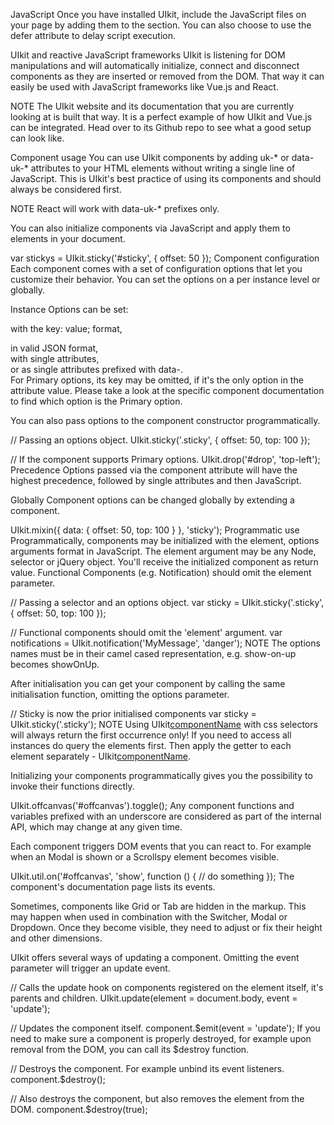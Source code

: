 

JavaScript
Once you have installed UIkit, include the JavaScript files on your page by adding them to the <head> section. You can also choose to use the defer attribute to delay script execution.

<script src="js/uikit.min.js"></script>
<script src="js/uikit-icons.min.js"></script>
UIkit and reactive JavaScript frameworks
UIkit is listening for DOM manipulations and will automatically initialize, connect and disconnect components as they are inserted or removed from the DOM. That way it can easily be used with JavaScript frameworks like Vue.js and React.

NOTE The UIkit website and its documentation that you are currently looking at is built that way. It is a perfect example of how UIkit and Vue.js can be integrated. Head over to its Github repo to see what a good setup can look like.

Component usage
You can use UIkit components by adding uk-* or data-uk-* attributes to your HTML elements without writing a single line of JavaScript. This is UIkit's best practice of using its components and should always be considered first.

<div uk-sticky="offset: 50;"></div>

<div data-uk-sticky="offset: 50;"></div>
NOTE React will work with data-uk-* prefixes only.

You can also initialize components via JavaScript and apply them to elements in your document.

var stickys = UIkit.sticky('#sticky', {
    offset: 50
});
Component configuration
Each component comes with a set of configuration options that let you customize their behavior. You can set the options on a per instance level or globally.

Instance
Options can be set:

with the key: value; format,

<div uk-sticky="offset: 50; top: 100;"></div>
in valid JSON format,

<div uk-sticky='{"offset": 50, "top": 100}'></div>
with single attributes,

<div uk-sticky offset="50" top="100"></div>
or as single attributes prefixed with data-.

<div uk-sticky data-offset="50" data-top="100"></div>
For Primary options, its key may be omitted, if it's the only option in the attribute value. Please take a look at the specific component documentation to find which option is the Primary option.

<span uk-icon="home"></span>
You can also pass options to the component constructor programmatically.

// Passing an options object.
UIkit.sticky('.sticky', {
    offset: 50,
    top: 100
});

// If the component supports Primary options.
UIkit.drop('#drop', 'top-left');
Precedence
Options passed via the component attribute will have the highest precedence, followed by single attributes and then JavaScript.

<div uk-sticky="offset: 50;" offset="100"></div>

<!-- The offset will be 50 -->
Globally
Component options can be changed globally by extending a component.

UIkit.mixin({
    data: {
        offset: 50,
        top: 100
    }
}, 'sticky');
Programmatic use
Programmatically, components may be initialized with the element, options arguments format in JavaScript. The element argument may be any Node, selector or jQuery object. You'll receive the initialized component as return value. Functional Components (e.g. Notification) should omit the element parameter.

// Passing a selector and an options object.
var sticky = UIkit.sticky('.sticky', {
    offset: 50,
    top: 100
});

// Functional components should omit the 'element' argument.
var notifications = UIkit.notification('MyMessage', 'danger');
NOTE The options names must be in their camel cased representation, e.g. show-on-up becomes showOnUp.

After initialisation you can get your component by calling the same initialisation function, omitting the options parameter.

// Sticky is now the prior initialised components
var sticky = UIkit.sticky('.sticky');
NOTE Using UIkit[componentName](selector) with css selectors will always return the first occurrence only! If you need to access all instances do query the elements first. Then apply the getter to each element separately - UIkit[componentName](element).

Initializing your components programmatically gives you the possibility to invoke their functions directly.

UIkit.offcanvas('#offcanvas').toggle();
Any component functions and variables prefixed with an underscore are considered as part of the internal API, which may change at any given time.

Each component triggers DOM events that you can react to. For example when an Modal is shown or a Scrollspy element becomes visible.

UIkit.util.on('#offcanvas', 'show', function () {
    // do something
});
The component's documentation page lists its events.

Sometimes, components like Grid or Tab are hidden in the markup. This may happen when used in combination with the Switcher, Modal or Dropdown. Once they become visible, they need to adjust or fix their height and other dimensions.

UIkit offers several ways of updating a component. Omitting the event parameter will trigger an update event.

// Calls the update hook on components registered on the element itself, it's parents and children.
UIkit.update(element = document.body, event = 'update');

// Updates the component itself.
component.$emit(event = 'update');
If you need to make sure a component is properly destroyed, for example upon removal from the DOM, you can call its $destroy function.

// Destroys the component. For example unbind its event listeners.
component.$destroy();

// Also destroys the component, but also removes the element from the DOM.
component.$destroy(true);

